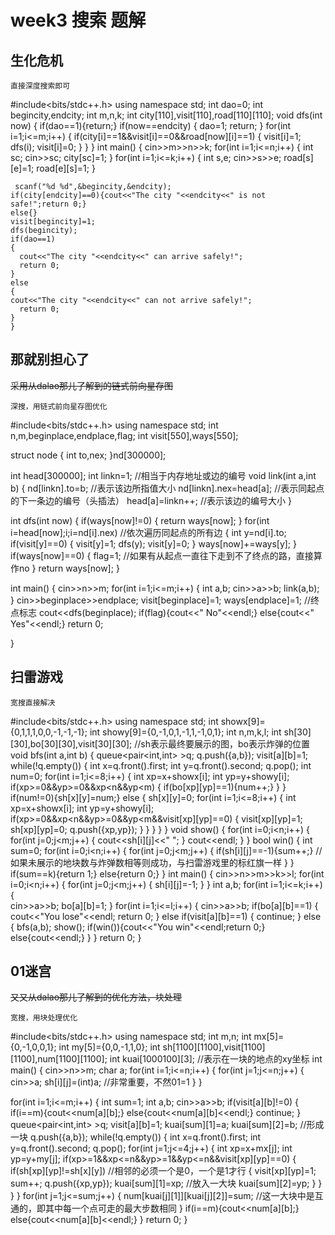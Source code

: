 # week3 搜索 题解
## 生化危机

	直接深度搜索即可
  #include<bits/stdc++.h>
  using namespace std;
  int dao=0;
  int begincity,endcity;
  int m,n,k;
  int city[110],visit[110],road[110][110];
  void dfs(int now)
  {
    if(dao==1){return;}
    if(now==endcity)
    {
      dao=1;
      return;
    }
    for(int i=1;i<=m;i++)
    {
      if(city[i]==1&&visit[i]==0&&road[now][i]==1)
      {
        visit[i]=1;
        dfs(i);
        visit[i]=0;
      }
    }
  }
  int main()
  {
    cin>>m>>n>>k;
    for(int i=1;i<=n;i++)
    {
      int sc;
      cin>>sc;
      city[sc]=1;
    }
    for(int i=1;i<=k;i++)
    {
      int s,e;
      cin>>s>>e;
      road[s][e]=1;
      road[e][s]=1;
    }

     scanf("%d %d",&begincity,&endcity);
    if(city[endcity]==0){cout<<"The city "<<endcity<<" is not safe!";return 0;}
    else{}
    visit[begincity]=1;
    dfs(begincity);
    if(dao==1)
    {
      cout<<"The city "<<endcity<<" can arrive safely!";
      return 0;
    }
    else
    {
    cout<<"The city "<<endcity<<" can not arrive safely!";
      return 0;
    }
    }

## 那就别担心了
~~采用从dalao那儿了解到的链式前向星存图~~
	
	深搜，用链式前向星存图优化
  #include<bits/stdc++.h>
  using namespace std;
  int n,m,beginplace,endplace,flag;
  int visit[550],ways[550];

  struct node
  {
    int to,nex;
  }nd[300000];

  int head[300000];
  int linkn=1;    //相当于内存地址或边的编号
  void link(int a,int b)
  {
    nd[linkn].to=b;   //表示该边所指值大小
    nd[linkn].nex=head[a];    //表示同起点的下一条边的编号（头插法）
    head[a]=linkn++;    //表示该边的编号大小
  }

  int dfs(int now)
  {
    if(ways[now]!=0)
    {
      return ways[now];
    }
    for(int i=head[now];i;i=nd[i].nex)  //依次遍历同起点的所有边
    {
      int y=nd[i].to;
      if(visit[y]==0)
      {
        visit[y]=1;
        dfs(y);
        visit[y]=0;
      }
      ways[now]+=ways[y];
    }
    if(ways[now]==0)
    {
      flag=1;     //如果有从起点一直往下走到不了终点的路，直接算作no
    }
    return ways[now];
  }

  int main()
  {
    cin>>n>>m;
    for(int i=1;i<=m;i++)
    {
      int a,b;
      cin>>a>>b;
      link(a,b);
    }
    cin>>beginplace>>endplace;
    visit[beginplace]=1;
    ways[endplace]=1;   //终点标志
    cout<<dfs(beginplace);
    if(flag){cout<<" No"<<endl;}
    else{cout<<" Yes"<<endl;}
    return 0;

  }
## 扫雷游戏
	宽搜直接解决
  #include<bits/stdc++.h>
  using namespace std;
  int showx[9]={0,1,1,1,0,0,-1,-1,-1};
  int showy[9]={0,-1,0,1,-1,1,-1,0,1};
  int n,m,k,l;
  int sh[30][30],bo[30][30],visit[30][30];   //sh表示最终要展示的图，bo表示炸弹的位置
  void bfs(int a,int b)
  {
    queue<pair<int,int> >q;
    q.push({a,b});
    visit[a][b]=1;
    while(!q.empty())
    {
      int x=q.front().first;
      int y=q.front().second;
      q.pop();
      int num=0;
      for(int i=1;i<=8;i++)
      {
        int xp=x+showx[i];
        int yp=y+showy[i];
        if(xp>=0&&yp>=0&&xp<n&&yp<m)
        {
          if(bo[xp][yp]==1){num++;}
        }
      }
      if(num!=0){sh[x][y]=num;}
      else
      {
        sh[x][y]=0;
        for(int i=1;i<=8;i++)
        {
          int xp=x+showx[i];
          int yp=y+showy[i];
          if(xp>=0&&xp<n&&yp>=0&&yp<m&&visit[xp][yp]==0)
          {
            visit[xp][yp]=1;
            sh[xp][yp]=0;
            q.push({xp,yp});
          }
        }
      }
    }
  }
  void show()
  {
    for(int i=0;i<n;i++)
    {
      for(int j=0;j<m;j++)
      {
        cout<<sh[i][j]<<" ";
      }
      cout<<endl;
    }
  }
  bool win()
  {
    int sum=0;
    for(int i=0;i<n;i++)
    {
      for(int j=0;j<m;j++)
      {
        if(sh[i][j]==-1){sum++;}   //如果未展示的地块数与炸弹数相等则成功，与扫雷游戏里的标红旗一样
      }
    }
    if(sum==k){return 1;}
    else{return 0;}
  }
  int main()
  {
    cin>>n>>m>>k>>l;
    for(int i=0;i<n;i++)
    {
      for(int j=0;j<m;j++)
      {
        sh[i][j]=-1;
      }
    }
    int a,b;
    for(int i=1;i<=k;i++)
    {	
      cin>>a>>b;
      bo[a][b]=1;
    }
    for(int i=1;i<=l;i++)
    {
      cin>>a>>b;
      if(bo[a][b]==1)
      {
        cout<<"You lose"<<endl;
        return 0;
      }
      else if(visit[a][b]==1)
      {
        continue;
      }
      else
      {
        bfs(a,b);
        show();
        if(win()){cout<<"You win"<<endl;return 0;}
        else{cout<<endl;}
      }
    }
    return 0;
  }
## 01迷宫
~~又又从dalao那儿了解到的优化方法，块处理~~

	宽搜，用块处理优化
  #include<bits/stdc++.h>
  using namespace std;
  int m,n;
  int mx[5]={0,-1,0,0,1};
  int my[5]={0,0,-1,1,0};
  int sh[1100][1100],visit[1100][1100],num[1100][1100];
  int kuai[1000100][3];  //表示在一块的地点的xy坐标
  int main()
  {
    cin>>n>>m;
    char a;
    for(int i=1;i<=n;i++)
    {
      for(int j=1;j<=n;j++)
      {
        cin>>a;
        sh[i][j]=(int)a;  //非常重要，不然01=1
      }
    }

  for(int i=1;i<=m;i++)
    {
      int sum=1;
      int a,b;
      cin>>a>>b;
      if(visit[a][b]!=0)
      {
        if(i==m){cout<<num[a][b];}
        else{cout<<num[a][b]<<endl;}
        continue;
      }
      queue<pair<int,int> >q;
      visit[a][b]=1;
      kuai[sum][1]=a;
      kuai[sum][2]=b;  //形成一块
      q.push({a,b});
      while(!q.empty())
      {
        int x=q.front().first;
        int y=q.front().second;
        q.pop();
        for(int j=1;j<=4;j++)
        {
          int xp=x+mx[j];
          int yp=y+my[j];
          if(xp>=1&&xp<=n&&yp>=1&&yp<=n&&visit[xp][yp]==0)
          {
            if(sh[xp][yp]!=sh[x][y])   //相邻的必须一个是0，一个是1才行
            {
              visit[xp][yp]=1;
              sum++;
              q.push({xp,yp});
              kuai[sum][1]=xp; //放入一大块
              kuai[sum][2]=yp;
            }
          }
        }
      }
      for(int j=1;j<=sum;j++)
      {
        num[kuai[j][1]][kuai[j][2]]=sum;  //这一大块中是互通的，即其中每一个点可走的最大步数相同
      }
      if(i==m){cout<<num[a][b];}
      else{cout<<num[a][b]<<endl;}
    }
    return 0;
  }
